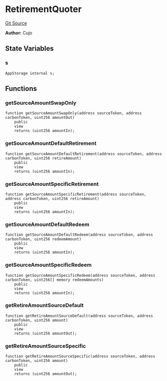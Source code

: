 # RetirementQuoter
[Git Source](https://github.com/KlimaDAO/klimadao-solidity/blob/d2235caa445c673ffcb1a4a1d8c97c8c3cba5198/src/infinity/facets/RetirementQuoter.sol)

**Author:**
Cujo


## State Variables
### s

```solidity
AppStorage internal s;
```


## Functions
### getSourceAmountSwapOnly


```solidity
function getSourceAmountSwapOnly(address sourceToken, address carbonToken, uint256 amountOut)
    public
    view
    returns (uint256 amountIn);
```

### getSourceAmountDefaultRetirement


```solidity
function getSourceAmountDefaultRetirement(address sourceToken, address carbonToken, uint256 retireAmount)
    public
    view
    returns (uint256 amountIn);
```

### getSourceAmountSpecificRetirement


```solidity
function getSourceAmountSpecificRetirement(address sourceToken, address carbonToken, uint256 retireAmount)
    public
    view
    returns (uint256 amountIn);
```

### getSourceAmountDefaultRedeem


```solidity
function getSourceAmountDefaultRedeem(address sourceToken, address carbonToken, uint256 redeemAmount)
    public
    view
    returns (uint256 amountIn);
```

### getSourceAmountSpecificRedeem


```solidity
function getSourceAmountSpecificRedeem(address sourceToken, address carbonToken, uint256[] memory redeemAmounts)
    public
    view
    returns (uint256 amountIn);
```

### getRetireAmountSourceDefault


```solidity
function getRetireAmountSourceDefault(address sourceToken, address carbonToken, uint256 amount)
    public
    view
    returns (uint256 amountOut);
```

### getRetireAmountSourceSpecific


```solidity
function getRetireAmountSourceSpecific(address sourceToken, address carbonToken, uint256 amount)
    public
    view
    returns (uint256 amountOut);
```


